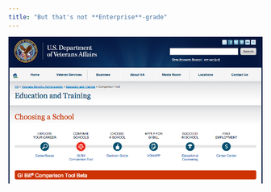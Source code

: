 ```yaml
---
title: "But that's not **Enterprise**-grade"
---
```


[![gi bill](../images/gi-bill.png)](https://github.com/department-of-veterans-affairs/gi-bill-comparison-tool/)
